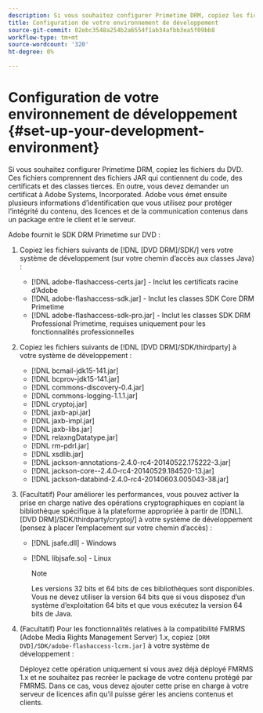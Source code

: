 ```yaml
---
description: Si vous souhaitez configurer Primetime DRM, copiez les fichiers du DVD. Ces fichiers comprennent des fichiers JAR qui contiennent du code, des certificats et des classes tierces. En outre, vous devez demander un certificat à Adobe Systems, Incorporated. Adobe vous émet ensuite plusieurs informations d’identification que vous utilisez pour protéger l’intégrité du contenu, des licences et de la communication contenus dans un package entre le client et le serveur.
title: Configuration de votre environnement de développement
source-git-commit: 02ebc3548a254b2a6554f1ab34afbb3ea5f09bb8
workflow-type: tm+mt
source-wordcount: '320'
ht-degree: 0%

---
```


# Configuration de votre environnement de développement {#set-up-your-development-environment}

Si vous souhaitez configurer Primetime DRM, copiez les fichiers du DVD. Ces fichiers comprennent des fichiers JAR qui contiennent du code, des certificats et des classes tierces. En outre, vous devez demander un certificat à Adobe Systems, Incorporated. Adobe vous émet ensuite plusieurs informations d’identification que vous utilisez pour protéger l’intégrité du contenu, des licences et de la communication contenus dans un package entre le client et le serveur.

Adobe fournit le SDK DRM Primetime sur DVD :

1. Copiez les fichiers suivants de [!DNL [DVD DRM]/SDK/] vers votre système de développement (sur votre chemin d’accès aux classes Java) :

   * [!DNL adobe-flashaccess-certs.jar] - Inclut les certificats racine d’Adobe
   * [!DNL adobe-flashaccess-sdk.jar] - Inclut les classes SDK Core DRM Primetime
   * [!DNL adobe-flashaccess-sdk-pro.jar] - Inclut les classes SDK DRM Professional Primetime, requises uniquement pour les fonctionnalités professionnelles

1. Copiez les fichiers suivants de [!DNL [DVD DRM]/SDK/thirdparty] à votre système de développement :

   * [!DNL bcmail-jdk15-141.jar]
   * [!DNL bcprov-jdk15-141.jar]
   * [!DNL commons-discovery-0.4.jar]
   * [!DNL commons-logging-1.1.1.jar]
   * [!DNL cryptoj.jar]
   * [!DNL jaxb-api.jar]
   * [!DNL jaxb-impl.jar]
   * [!DNL jaxb-libs.jar]
   * [!DNL relaxngDatatype.jar]
   * [!DNL rm-pdrl.jar]
   * [!DNL xsdlib.jar]
   * [!DNL jackson-annotations-2.4.0-rc4-20140522.175222-3.jar]
   * [!DNL jackson-core--2.4.0-rc4-20140529.184520-13.jar]
   * [!DNL jackson-databind-2.4.0-rc4-20140603.005043-38.jar]

1. (Facultatif) Pour améliorer les performances, vous pouvez activer la prise en charge native des opérations cryptographiques en copiant la bibliothèque spécifique à la plateforme appropriée à partir de [!DNL]. [DVD DRM]/SDK/thirdparty/cryptoj/] à votre système de développement (pensez à placer l’emplacement sur votre chemin d’accès) :

   * [!DNL jsafe.dll] - Windows
   * [!DNL libjsafe.so] - Linux

     >[!NOTE]
     >
     >Les versions 32 bits et 64 bits de ces bibliothèques sont disponibles. Vous ne devez utiliser la version 64 bits que si vous disposez d’un système d’exploitation 64 bits et que vous exécutez la version 64 bits de Java.

1. (Facultatif) Pour les fonctionnalités relatives à la compatibilité FMRMS (Adobe Media Rights Management Server) 1.x, copiez `[DRM DVD]/SDK/adobe-flashaccess-lcrm.jar]` à votre système de développement :

   Déployez cette opération uniquement si vous avez déjà déployé FMRMS 1.x et ne souhaitez pas recréer le package de votre contenu protégé par FMRMS. Dans ce cas, vous devez ajouter cette prise en charge à votre serveur de licences afin qu’il puisse gérer les anciens contenus et clients.
